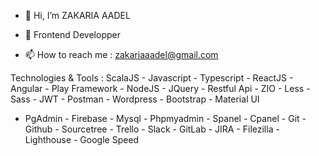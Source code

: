 - 👋 Hi, I’m ZAKARIA AADEL
- 👀 Frontend Developper

- 📫 How to reach me : zakariaaadel@gmail.com

Technologies & Tools :
ScalaJS - Javascript - Typescript - ReactJS - Angular - Play Framework - NodeJS - JQuery - Restful Api - ZIO - Less - Sass - JWT - Postman - Wordpress - Bootstrap - Material UI
- PgAdmin - Firebase - Mysql - Phpmyadmin - Spanel - Cpanel - Git - Github - Sourcetree - Trello - Slack - GitLab - JIRA - Filezilla - Lighthouse - Google Speed
<!---

--->
